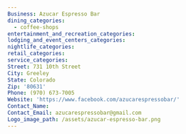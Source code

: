 ```yaml
---
Business: Azucar Espresso Bar
dining_categories:
  - coffee-shops
entertainment_and_recreation_categories:
lodging_and_event_centers_categories:
nightlife_categories:
retail_categories:
service_categories:
Street: 731 10th Street
City: Greeley
State: Colorado
Zip: '80631'
Phone: (970) 673-7005
Website: 'https://www.facebook.com/azucarespressobar/'
Contact_Name:
Contact_Email: azucarespressobar@gmail.com
Logo_image_path: /assets/azucar-espresso-bar.png
---
```



